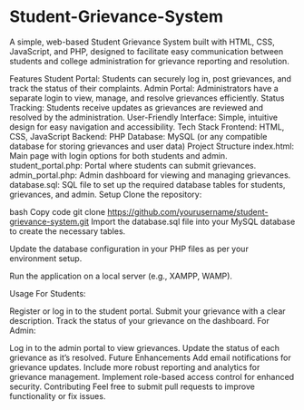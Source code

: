# Student-Grievance-System

A simple, web-based Student Grievance System built with HTML, CSS, JavaScript, and PHP, designed to facilitate easy communication between students and college administration for grievance reporting and resolution.

Features
Student Portal: Students can securely log in, post grievances, and track the status of their complaints.
Admin Portal: Administrators have a separate login to view, manage, and resolve grievances efficiently.
Status Tracking: Students receive updates as grievances are reviewed and resolved by the administration.
User-Friendly Interface: Simple, intuitive design for easy navigation and accessibility.
Tech Stack
Frontend: HTML, CSS, JavaScript
Backend: PHP
Database: MySQL (or any compatible database for storing grievances and user data)
Project Structure
index.html: Main page with login options for both students and admin.
student_portal.php: Portal where students can submit grievances.
admin_portal.php: Admin dashboard for viewing and managing grievances.
database.sql: SQL file to set up the required database tables for students, grievances, and admin.
Setup
Clone the repository:

bash
Copy code
git clone https://github.com/yourusername/student-grievance-system.git
Import the database.sql file into your MySQL database to create the necessary tables.

Update the database configuration in your PHP files as per your environment setup.

Run the application on a local server (e.g., XAMPP, WAMP).

Usage
For Students:

Register or log in to the student portal.
Submit your grievance with a clear description.
Track the status of your grievance on the dashboard.
For Admin:

Log in to the admin portal to view grievances.
Update the status of each grievance as it’s resolved.
Future Enhancements
Add email notifications for grievance updates.
Include more robust reporting and analytics for grievance management.
Implement role-based access control for enhanced security.
Contributing
Feel free to submit pull requests to improve functionality or fix issues.
